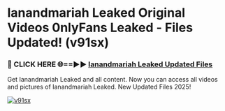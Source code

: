 # Ianandmariah Leaked Original Videos 0nlyFans Leaked - Files Updated! (v91sx)

<h3>🔴 CLICK HERE 🌐==►► <a href="https://tinyurl.com/ehrbuxhb" rel="nofollow">Ianandmariah Leaked Updated Files</a></h3>

Get Ianandmariah Leaked and all content. Now you can access all videos and pictures of Ianandmariah Leaked. New Updated Files 2025!

[![v91sx](https://i.imgur.com/lVYEuWS.gif)](https://tinyurl.com/ehrbuxhb)
